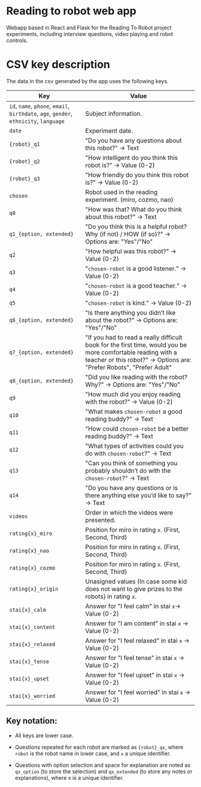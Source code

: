 # Reading to robot web app

Webapp based in React and Flask for the Reading To Robot project experiments,
including interview questions, video playing and robot controls.


# CSV key description

The data in the csv generated by the app uses the following keys.

| Key | Value |
| --- | --- |
| `id`, `name`, `phone`, `email`, `birthdate`, `age`, `gender`, `ethnicity`, `language` | Subject information. |
| `date` | Experiment date. |
| `{robot}_q1` | "Do you have any questions about this robot?" -> Text |
| `{robot}_q2` | "How intelligent do you think this robot is?" -> Value (0-2) |
| `{robot}_q3` | "How friendly do you think this robot is?" -> Value (0-2)|
| `chosen` | Robot used in the reading experiment. (miro, cozmo, nao) |
| `q0` | "How was that? What do you think about this robot?" -> Text |
| `q1_{option, extended}` | "Do you think this is a helpful robot? Why (if not) / HOW (if so)?" -> Options are: "Yes"/"No" |
| `q2` | "How helpful was this robot?" -> Value (0-2) |
| `q3` | "`chosen-robot` is a good listener." ->  Value (0-2) |
| `q4` | "`chosen-robot` is a good teacher." -> Value (0-2) |
| `q5` | "`chosen-robot` is kind." -> Value (0-2) |
| `q6_{option, extended}` | "Is there anything you didn’t like about the robot?" -> Options are: "Yes"/"No" |
| `q7_{option, extended}` | "If you had to read a really difficult book for the first time, would you be more comfortable reading with a teacher or this robot?" -> Options are: "Prefer Robots", "Prefer Adult" |
| `q8_{option, extended}` | "Did you like reading with the robot? Why?" -> Options are: "Yes"/"No" |
| `q9` | "How much did you enjoy reading with the robot?" -> Value (0-2) |
| `q10` | "What makes `chosen-robot` a good reading buddy?" -> Text |
| `q11` | "How could `chosen-robot` be a better reading buddy?" -> Text |
| `q12` | "What types of activities could you do with `chosen-robot`?" -> Text |
| `q13` | "Can you think of something you probably shouldn’t do with the `chosen-robot`?" -> Text |
| `q14` | "Do you have any questions or is there anything else you’d like to say?" -> Text |
| `videos` | Order in which the videos were presented. |
| `rating{x}_miro` | Position for miro in rating `x`. (First, Second, Third) |
| `rating{x}_nao` | Position for miro in rating `x`. (First, Second, Third) |
| `rating{x}_cozmo` | Position for miro in rating `x`. (First, Second, Third) |
| `rating{x}_origin` | Unasigned values (In case some kid does not want to give prizes to the robots) in rating `x`. |
| `stai{x}_calm` | Answer for "I feel calm" in stai `x`-> Value (0-2) |
| `stai{x}_content` | Answer for "I am content" in stai `x` -> Value (0-2) |
| `stai{x}_relaxed` | Answer for "I feel relaxed" in stai `x` -> Value (0-2) |
| `stai{x}_tense` | Answer for "I feel tense" in stai `x` -> Value (0-2) |
| `stai{x}_upset` | Answer for "I feel upset" in stai `x` -> Value (0-2) |
| `stai{x}_worried` | Answer for "I feel worried" in stai `x` -> Value (0-2) |


## Key notation:

- All keys are lower case.

- Questions repeated for each robot are marked as `{robot}_qx`, where `robot` is the robot name in lower case, and `x` a unique identifier.

- Questions with option selection and space for explanation are noted as `qx_option` (to store the selection) and `qx_extended` (to store any notes or explanations), where x is a unique identifier.

